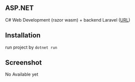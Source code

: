 ## ASP.NET

C# Web Development (razor wasm) + backend Laravel ([URL](https://github.com/aldnazr/backend-tokohp))

## Installation

run project by `dotnet run`

## Screenshot

No Available yet
